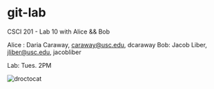 git-lab
=======

CSCI 201 - Lab 10 with Alice &amp;&amp; Bob

Alice : Daria Caraway, caraway@usc.edu, dcaraway
Bob: Jacob Liber, jliber@usc.edu, jacobliber

Lab: Tues. 2PM

![droctocat](droctocat.png"droctocat")